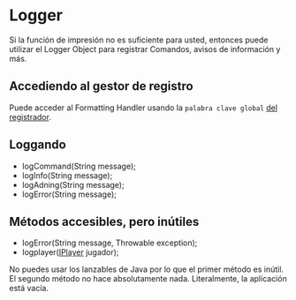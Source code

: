 # Logger

Si la función de impresión no es suficiente para usted, entonces puede utilizar el Logger Object para registrar Comandos, avisos de información y más.

## Accediendo al gestor de registro

Puede acceder al Formatting Handler usando la `palabra clave global` [del registrador](/Vanilla/Global_Functions/).

## Loggando

- logCommand(String message);
- logInfo(String message);
- logAdning(String message);
- logError(String message);

## Métodos accesibles, pero inútiles

- logError(String message, Throwable exception);
- logplayer([IPlayer](/Vanilla/Players/IPlayer/) jugador);

No puedes usar los lanzables de Java por lo que el primer método es inútil.  
El segundo método no hace absolutamente nada. Literalmente, la aplicación está vacía.